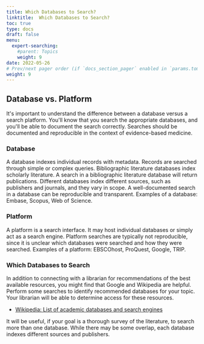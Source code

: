 ```yaml
---
title: Which Databases to Search?
linktitle:  Which Databases to Search?
toc: true
type: docs
draft: false
menu:
  expert-searching:
    #parent: Topics
    weight: 9
date: 2022-05-26
# Prev/next pager order (if `docs_section_pager` enabled in `params.toml`)
weight: 9
---
```


## Database vs. Platform

It's important to understand the difference between a database versus a search platform. You'll know that you search the appropriate databases, and you'll be able to document the search correctly. Searches should be documented and reproducible in the context of evidence-based medicine.

### Database

A database indexes individual records with metadata. Records are searched through simple or complex queries. Bibliographic literature databases index scholarly literature. A search in a bibliographic literature database will return publications. Different databases index different sources, such as publishers and journals, and they vary in scope. A well-documented search in a database can be reproducible and transparent. Examples of a database: Embase, Scopus, Web of Science.

### Platform

A platform is a search interface. It may host individual databases or simply act as a search engine. Platform searches are typically not reproducible, since it is unclear which databases were searched and how they were searched. Examples of a platform: EBSCOhost, ProQuest, Google, TRIP.


### Which Databases to Search

In addition to connecting with a librarian for recommendations of the best available resources, you might find that Google and Wikipedia are helpful. Perform some searches to identify recommended databases for your topic. Your librarian will be able to determine access for these resources.

* [Wikipedia: List of academic databases and search engines](https://en.wikipedia.org/wiki/List_of_academic_databases_and_search_engines)

It will be useful, if your goal is a thorough survey of the literature, to search more than one database. While there may be some overlap, each database indexes different sources and publishers.